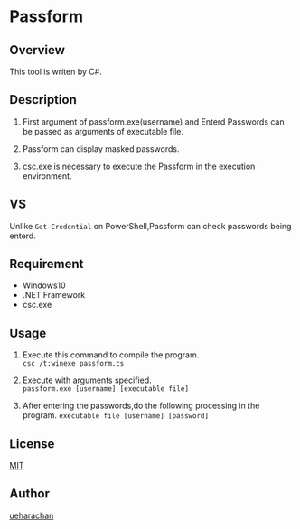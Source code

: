 Passform
====

## Overview
This tool is writen by C#.

## Description
1. First argument of passform.exe(username) and Enterd Passwords can be passed as arguments of executable file.

2. Passform can display masked passwords.

3.  csc.exe is necessary to execute the Passform in the execution environment.

## VS
Unlike `Get-Credential` on PowerShell,Passform can check passwords being enterd.

## Requirement

* Windows10
* .NET Framework
* csc.exe

## Usage

1. Execute this command to compile the program.   
`csc /t:winexe passform.cs`

2.  Execute with arguments specified.  
`passform.exe [username] [executable file]`
3.  After entering the passwords,do the following processing in the program.
`executable file [username] [password]`

## License
[MIT](https://github.com/zattuzad/passform/blob/master/LICENSE)

## Author
[ueharachan](https://github.com/ueharachan)

